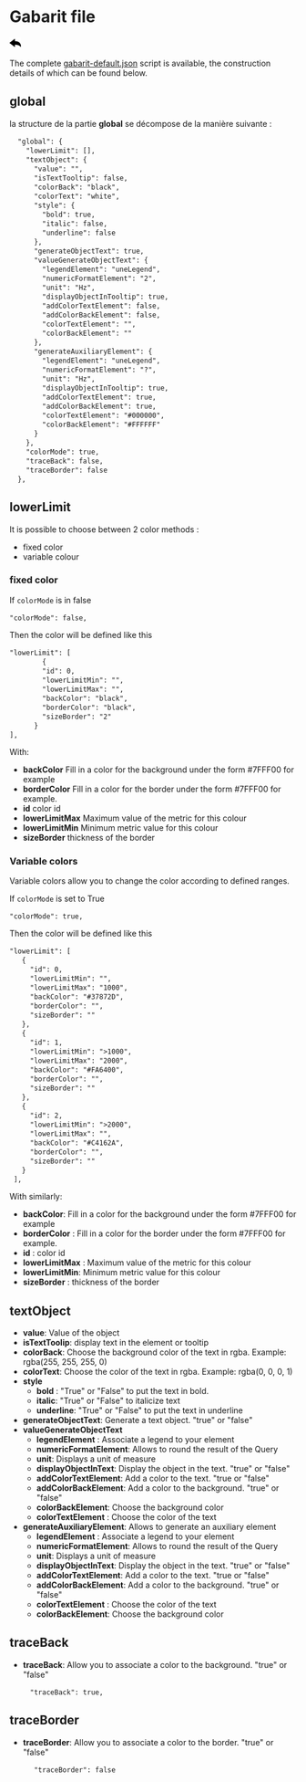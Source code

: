 # Gabarit file

[![](../../screenshots/other/Go-back.png)](README.md)

The complete [gabarit-default.json](../../resource/sampleJson/gabarit-default.json) script is available, the construction details of which can be found below.


## global

la structure de la partie **global** se décompose de la manière suivante : 


```
  "global": {
    "lowerLimit": [],
    "textObject": {
      "value": "",
      "isTextTooltip": false,
      "colorBack": "black",
      "colorText": "white",
      "style": {
        "bold": true,
        "italic": false,
        "underline": false
      },
      "generateObjectText": true,
      "valueGenerateObjectText": {
        "legendElement": "uneLegend",
        "numericFormatElement": "2",
        "unit": "Hz",
        "displayObjectInTooltip": true,
        "addColorTextElement": false,
        "addColorBackElement": false,
        "colorTextElement": "",
        "colorBackElement": ""
      },
      "generateAuxiliaryElement": {
        "legendElement": "uneLegend",
        "numericFormatElement": "?",
        "unit": "Hz",
        "displayObjectInTooltip": true,
        "addColorTextElement": true,
        "addColorBackElement": true,
        "colorTextElement": "#000000",
        "colorBackElement": "#FFFFFF"
      }
    },
    "colorMode": true,
    "traceBack": false,
    "traceBorder": false
  },
```


## lowerLimit

It is possible to choose between 2 color methods :

- fixed color
- variable colour

### fixed color

If `colorMode` is in false

```
"colorMode": false,
```

Then the color will be defined like this

```
"lowerLimit": [
        {
        "id": 0,
        "lowerLimitMin": "",
        "lowerLimitMax": "",
        "backColor": "black",
        "borderColor": "black",
        "sizeBorder": "2"
      }
],

```

With:

- **backColor** Fill in a color for the background under the form #7FFF00 for example
- **borderColor** Fill in a color for the border under the form #7FFF00 for example.
- **id** color id
- **lowerLimitMax** Maximum value of the metric for this colour
- **lowerLimitMin** Minimum metric value for this colour
- **sizeBorder** thickness of the border

### Variable colors

Variable colors allow you to change the color according to defined ranges.

If `colorMode` is set to True

```
"colorMode": true,
```

Then the color will be defined like this

```
"lowerLimit": [
   {
     "id": 0,
     "lowerLimitMin": "",
     "lowerLimitMax": "1000",
     "backColor": "#37872D",
     "borderColor": "",
     "sizeBorder": ""
   },
   {
     "id": 1,
     "lowerLimitMin": ">1000",
     "lowerLimitMax": "2000",
     "backColor": "#FA6400",
     "borderColor": "",
     "sizeBorder": ""
   },
   {
     "id": 2,
     "lowerLimitMin": ">2000",
     "lowerLimitMax": "",
     "backColor": "#C4162A",
     "borderColor": "",
     "sizeBorder": ""
   }
 ],

```

With similarly:

- **backColor**: Fill in a color for the background under the form #7FFF00 for example
- **borderColor** : Fill in a color for the border under the form #7FFF00 for example.
- **id** : color id
- **lowerLimitMax** : Maximum value of the metric for this colour
- **lowerLimitMin**: Minimum metric value for this colour
- **sizeBorder** : thickness of the border

 
    
## textObject

- **value**: Value of the object
- **isTextToolip**: display text in the element or tooltip
- **colorBack**: Choose the background color of the text in rgba. Example: rgba(255, 255, 255, 0)
- **colorText**: Choose the color of the text in rgba. Example: rgba(0, 0, 0, 1)
- **style**
  - **bold** : "True" or "False" to put the text in bold.
  - **italic**: "True" or "False" to italicize text
  - **underline**: "True" or "False" to put the text in underline
- **generateObjectText**: Generate a text object. "true" or "false"
- **valueGenerateObjectText**
  - **legendElement** : Associate a legend to your element
  - **numericFormatElement**: Allows to round the result of the Query
  - **unit**: Displays a unit of measure
  - **displayObjectInText**: Display the object in the text. "true" or "false"
  - **addColorTextElement**: Add a color to the text. "true or "false"
  - **addColorBackElement**: Add a color to the background. "true" or "false"
  - **colorBackElement**: Choose the background color
  - **colorTextElement** : Choose the color of the text
- **generateAuxiliaryElement**: Allows to generate an auxiliary element
  - **legendElement** : Associate a legend to your element
  - **numericFormatElement**: Allows to round the result of the Query
  - **unit**: Displays a unit of measure
  - **displayObjectInText**: Display the object in the text. "true" or "false"
  - **addColorTextElement**: Add a color to the text. "true or "false"
  - **addColorBackElement**: Add a color to the background. "true" or "false"
  - **colorTextElement** : Choose the color of the text
  - **colorBackElement**: Choose the background color

   
    

## traceBack

- **traceBack**: Allow you to associate a color to the background. "true" or "false"

```
     "traceBack": true,

```

## traceBorder

- **traceBorder**: Allow you to associate a color to the border. "true" or "false"

```
      "traceBorder": false
```
